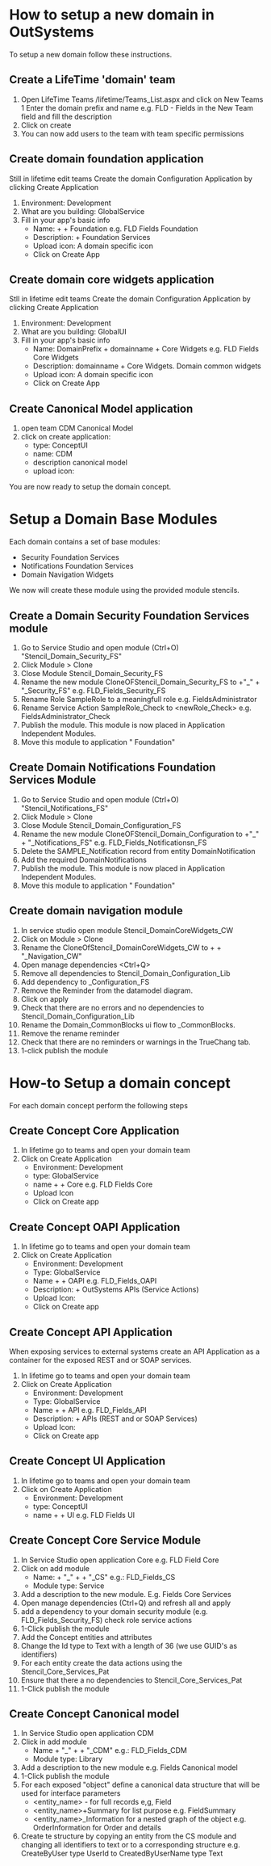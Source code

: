 
# How to setup a new domain in OutSystems

To setup a new domain follow these instructions.

## Create a LifeTime 'domain' team

1. Open LifeTime Teams <yourenvironment>/lifetime/Teams_List.aspx and click on New Teams
1 Enter the domain prefix and name e.g. FLD - Fields in the New Team field and fill the description
1. Click on create
1. You can now add users to the team with team specific permissions

## Create domain foundation application

Still in lifetime edit teams
Create the domain Configuration Application by clicking Create Application

1. Environment: Development
1. What are you building:  GlobalService
1. Fill in your app's basic info
    * Name: <DomainPrefix> + <domainname> + Foundation e.g. FLD Fields Foundation
    * Description: <domainname> + Foundation Services
    * Upload icon: A domain specific icon
    * Click on Create App

## Create domain core widgets application

Stll in lifetime edit teams
Create the domain Configuration Application by clicking Create Application

1. Environment: Development
1. What are you building:  GlobalUI
1. Fill in your app's basic info
    * Name: DomainPrefix + domainname + Core Widgets e.g. FLD Fields Core Widgets
    * Description: domainname + Core Widgets. Domain common widgets
    * Upload icon: A domain specific icon
    * Click on Create App

## Create Canonical Model application

1. open team CDM Canonical Model
1. click on create application:
    * type: ConceptUI
    * name: CDM <domain>
    * description <domain> canonical model
    * upload icon: <domainicon>

You are now ready to setup the domain concept.

# Setup a Domain Base Modules

Each domain contains a set of base modules:

* Security Foundation Services
* Notifications Foundation Services
* Domain Navigation Widgets

We now will create these module using the provided module stencils.

## Create a Domain Security Foundation Services module

1. Go to Service Studio and open module (Ctrl+O) "Stencil_Domain_Security_FS"
1. Click Module > Clone
1. Close Module Stencil_Domain_Security_FS
1. Rename the new module CloneOFStencil_Domain_Security_FS to <domainprefix> +"_" <domain> + "_Security_FS" e.g. FLD_Fields_Security_FS
1. Rename Role SampleRole to a meaningfull role e.g. FieldsAdministrator
1. Rename Service Action SampleRole_Check to <newRole_Check> e.g. FieldsAdministrator_Check
1. Publish the module. This module is now placed in Application Independent Modules.
1. Move this module to application "<domain> Foundation"

## Create Domain Notifications Foundation Services Module

1. Go to Service Studio and open module (Ctrl+O) "Stencil_Notifications_FS"
1. Click Module > Clone
1. Close Module Stencil_Domain_Configuration_FS
1. Rename the new module CloneOFStencil_Domain_Configuration to <domainprefix> +"_" <domain> + "_Notifications_FS" e.g. FLD_Fields_Notificationsn_FS
1. Delete the SAMPLE_Notification record from entity DomainNotification
1. Add the required DomainNotifications
1. Publish the module. This module is now placed in Application Independent Modules.
1. Move this module to application "<domain> Foundation"

## Create domain navigation module

1. In service studio open module Stencil_DomainCoreWidgets_CW
1. Click on Module > Clone
1. Rename the CloneOfStencil_DomainCoreWidgets_CW to <domainprefix> + <domain> + "_Navigation_CW"
1. Open manage dependencies <Ctrl+Q>
1. Remove all dependencies to Stencil_Domain_Configuration_Lib
1. Add dependency to <domain>_Configuration_FS
1. Remove the Reminder from the datamodel diagram.
1. Click on apply
1. Check that there are no errors and no dependencies to Stencil_Domain_Configuration_Lib
1. Rename the Domain_CommonBlocks ui flow to <domain>_CommonBlocks.
1. Remove the rename reminder
1. Check that there are no reminders or warnings in the TrueChang tab.
1. 1-click publish the module

# How-to Setup a domain concept

For each domain concept perform the following steps

## Create Concept Core Application

1. In lifetime go to teams and open your domain team
1. Click on Create Application
    * Environment: Development
    * type: GlobalService
    * name <domainprefix> +<concept> + Core e.g. FLD Fields Core
    * Upload Icon <your domain concept icon>
    * Click on Create app

## Create Concept OAPI Application

1. In lifetime go to teams and open your domain team
1. Click on Create Application
    * Environment: Development
    * Type: GlobalService
    * Name <domainprefix> +<concept> + OAPI e.g. FLD_Fields_OAPI
    * Description: <domain> + <concept> OutSystems APIs (Service Actions)
    * Upload Icon: <your domain concept icon>
    * Click on Create app

## <optional> Create Concept API Application 

When exposing services to external systems create an API Application as a container for the exposed REST and or SOAP services.

1. In lifetime go to teams and open your domain team
1. Click on Create Application
    * Environment: Development
    * Type: GlobalService
    * Name <domainprefix> +<concept> + API e.g. FLD_Fields_API
    * Description: <domain> + <concept> APIs (REST and or SOAP Services)
    * Upload Icon: <your domain concept icon>
    * Click on Create app

## Create Concept UI Application

1. In lifetime go to teams and open your domain team
1. Click on Create Application
    * Environment: Development
    * type: ConceptUI 
    * name <domainprefix> +<concept> + UI e.g. FLD Fields UI

## Create Concept Core Service Module

1. In Service Studio open application <domainprefix> <concept> Core e.g. FLD Field Core
1. Click on add module
    * Name: <DomainPrefix> + "_" + <concept> + "_CS" e.g.: FLD_Fields_CS
    * Module type: Service
1. Add a description to the new module. E.g. Fields Core Services
1. Open manage dependencies (Ctrl+Q) and refresh all and apply
1. add a dependency to your domain security module (e.g. FLD_Fields_Security_FS) check role service actions
1. 1-Click publish the module
1. Add the Concept entities and attributes
1. Change the Id type to Text with a length of 36 (we use GUID's as identifiers)
1. For each entity create the data actions using the Stencil_Core_Services_Pat
1. Ensure that there a no dependencies to Stencil_Core_Services_Pat
1. 1-Click publish the module

## Create Concept Canonical model

1. In Service Studio open application CDM <domainname>
1. Click in add module
    * Name <domainprefix> + "_" + <concept> + "_CDM" e.g.: FLD_Fields_CDM
    * Module type: Library
1. Add a description to the new module e.g. Fields Canonical model
1. 1-Click publish the module
1. For each exposed "object" define a canonical data structure that will be used for interface parameters
    * <entity_name> - for full records e,g, Field
    * <entity_name>+Summary for list purpose e.g. FieldSummary
    * <entity_name>_Information for a nested graph of the object e.g. OrderInformation for Order and details
1. Create te structure by copying an entity from the CS module and changing all identifiers to text or to a corresponding structure e.g. CreateByUser type UserId to CreatedByUserName type Text
